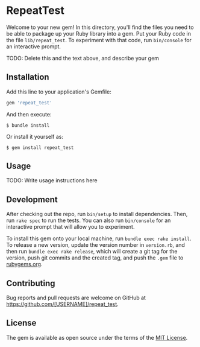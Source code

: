 # RepeatTest

Welcome to your new gem! In this directory, you'll find the files you need to be able to package up your Ruby library into a gem. Put your Ruby code in the file `lib/repeat_test`. To experiment with that code, run `bin/console` for an interactive prompt.

TODO: Delete this and the text above, and describe your gem

## Installation

Add this line to your application's Gemfile:

```ruby
gem 'repeat_test'
```

And then execute:

    $ bundle install

Or install it yourself as:

    $ gem install repeat_test

## Usage

TODO: Write usage instructions here

## Development

After checking out the repo, run `bin/setup` to install dependencies. Then, run `rake spec` to run the tests. You can also run `bin/console` for an interactive prompt that will allow you to experiment.

To install this gem onto your local machine, run `bundle exec rake install`. To release a new version, update the version number in `version.rb`, and then run `bundle exec rake release`, which will create a git tag for the version, push git commits and the created tag, and push the `.gem` file to [rubygems.org](https://rubygems.org).

## Contributing

Bug reports and pull requests are welcome on GitHub at https://github.com/[USERNAME]/repeat_test.

## License

The gem is available as open source under the terms of the [MIT License](https://opensource.org/licenses/MIT).
